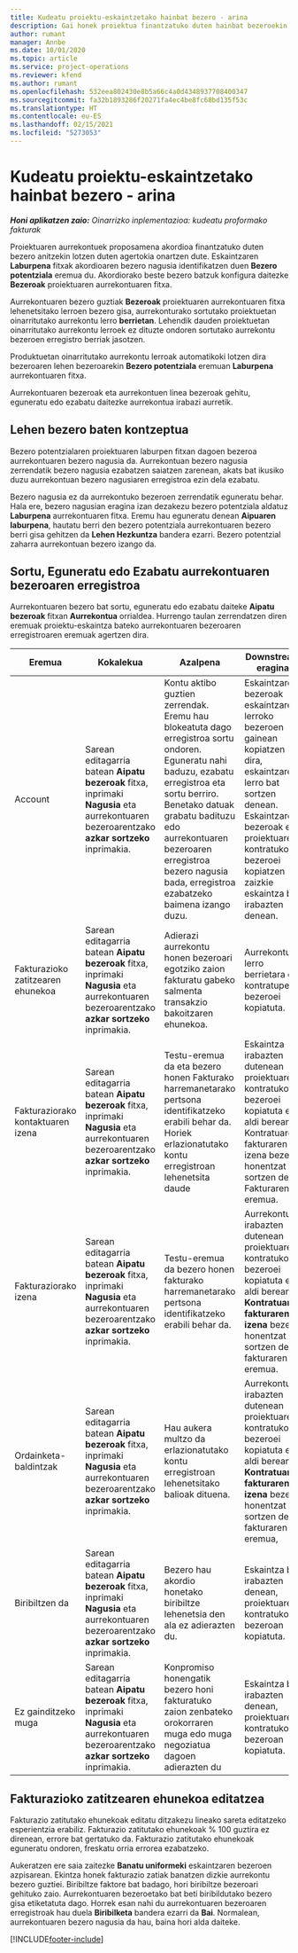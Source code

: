 ```yaml
---
title: Kudeatu proiektu-eskaintzetako hainbat bezero - arina
description: Gai honek proiektua finantzatuko duten hainbat bezeroekin aurrekontuak lantzeari buruzko informazioa eskaintzen du. (Sales)
author: rumant
manager: Annbe
ms.date: 10/01/2020
ms.topic: article
ms.service: project-operations
ms.reviewer: kfend
ms.author: rumant
ms.openlocfilehash: 532eea802430e8b5a66c4a0d4348937708400347
ms.sourcegitcommit: fa32b1893286f20271fa4ec4be8fc68bd135f53c
ms.translationtype: HT
ms.contentlocale: eu-ES
ms.lasthandoff: 02/15/2021
ms.locfileid: "5273053"
---
```

# <a name="manage-multiple-customers-on-project-quotes---lite"></a>Kudeatu proiektu-eskaintzetako hainbat bezero - arina

_**Honi aplikatzen zaio:** Oinarrizko inplementazioa: kudeatu proformako fakturak_

Proiektuaren aurrekontuek proposamena akordioa finantzatuko duten bezero anitzekin lotzen duten agertokia onartzen dute. Eskaintzaren **Laburpena** fitxak akordioaren bezero nagusia identifikatzen duen **Bezero potentziala** eremua du. Akordiorako beste bezero batzuk konfigura daitezke **Bezeroak** proiektuaren aurrekontuaren fitxa.

Aurrekontuaren bezero guztiak **Bezeroak** proiektuaren aurrekontuaren fitxa lehenetsitako lerroen bezero gisa, aurrekonturako sortutako proiektuetan oinarritutako aurrekontu lerro **berrietan**. Lehendik dauden proiektuetan oinarritutako aurrekontu lerroek ez dituzte ondoren sortutako aurrekontu bezeroen erregistro berriak jasotzen.

Produktuetan oinarritutako aurrekontu lerroak automatikoki lotzen dira bezeroaren lehen bezeroarekin **Bezero potentziala** eremuan **Laburpena** aurrekontuaren fitxa.

Aurrekontuaren bezeroak eta aurrekontuen linea bezeroak gehitu, eguneratu edo ezabatu daitezke aurrekontua irabazi aurretik.

## <a name="concept-of-a-primary-customer"></a>Lehen bezero baten kontzeptua

Bezero potentzialaren proiektuaren laburpen fitxan dagoen bezeroa aurrekontuaren bezero nagusia da. Aurrekontuan bezero nagusia zerrendatik bezero nagusia ezabatzen saiatzen zarenean, akats bat ikusiko duzu aurrekontuan bezero nagusiaren erregistroa ezin dela ezabatu.

Bezero nagusia ez da aurrekontuko bezeroen zerrendatik eguneratu behar. Hala ere, bezero nagusian eragina izan dezakezu bezero potentziala aldatuz **Laburpena** aurrekontuaren fitxa. Eremu hau eguneratu denean **Aipuaren laburpena**, hautatu berri den bezero potentziala aurrekontuaren bezero berri gisa gehitzen da **Lehen Hezkuntza** bandera ezarri. Bezero potentzial zaharra aurrekontuan bezero izango da.

## <a name="create-update-or-delete-a-quote-customer-record"></a>Sortu, Eguneratu edo Ezabatu aurrekontuaren bezeroaren erregistroa

Aurrekontuaren bezero bat sortu, eguneratu edo ezabatu daiteke **Aipatu bezeroak** fitxan **Aurrekontua** orrialdea. Hurrengo taulan zerrendatzen diren eremuak proiektu-eskaintza bateko aurrekontuaren bezeroaren erregistroaren eremuak agertzen dira.

| **Eremua** | **Kokalekua** | **Azalpena** | **Downstream eragina** |
| --- | --- | --- | --- |
| Account | Sarean editagarria batean **Aipatu bezeroak** fitxa, inprimaki **Nagusia** eta aurrekontuaren bezeroarentzako **azkar sortzeko** inprimakia. | Kontu aktibo guztien zerrendak. Eremu hau blokeatuta dago erregistroa sortu ondoren. Eguneratu nahi baduzu, ezabatu erregistroa eta sortu berriro. Benetako datuak grabatu badituzu edo aurrekontuaren bezeroaren erregistroa bezero nagusia bada, erregistroa ezabatzeko baimena izango duzu. | Eskaintzaren bezeroak eskaintzaren lerroko bezeroen gainean kopiatzen dira, eskaintzaren lerro bat sortzen denean. Eskaintzaren bezeroak ere proiektuaren kontratuko bezeroei kopiatzen zaizkie eskaintza bat irabazten denean. |
| Fakturazioko zatitzearen ehunekoa | Sarean editagarria batean **Aipatu bezeroak** fitxa, inprimaki **Nagusia** eta aurrekontuaren bezeroarentzako **azkar sortzeko** inprimakia. | Adierazi aurrekontu honen bezeroari egotziko zaion fakturatu gabeko salmenta transakzio bakoitzaren ehunekoa. | Aurrekontu lerro berrietara eta kontratupeko bezeroei kopiatuta. |
| Fakturaziorako kontaktuaren izena | Sarean editagarria batean **Aipatu bezeroak** fitxa, inprimaki **Nagusia** eta aurrekontuaren bezeroarentzako **azkar sortzeko** inprimakia. | Testu-eremua da eta bezero honen Fakturako harremanetarako pertsona identifikatzeko erabili behar da. Horiek erlazionatutako kontu erregistroan lehenetsita daude | Eskaintza irabazten dutenean proiektuaren kontratuko bezeroei kopiatuta eta, aldi berean, Kontratuaren fakturaren izena bezero honentzat sortzen den Fakturaren eremua. |
| Fakturaziorako izena | Sarean editagarria batean **Aipatu bezeroak** fitxa, inprimaki **Nagusia** eta aurrekontuaren bezeroarentzako **azkar sortzeko** inprimakia. | Testu-eremua da bezero honen fakturako harremanetarako pertsona identifikatzeko erabili behar da. | Aurrekontua irabazten dutenean proiektuaren kontratuko bezeroei kopiatuta eta, aldi berean, **Kontratuaren fakturaren izena** bezero honentzat sortzen den fakturaren eremua. |
| Ordainketa-baldintzak | Sarean editagarria batean **Aipatu bezeroak** fitxa, inprimaki **Nagusia** eta aurrekontuaren bezeroarentzako **azkar sortzeko** inprimakia. | Hau aukera multzo da erlazionatutako kontu erregistroan lehenetsitako balioak dituena. | Aurrekontua irabazten dutenean proiektuaren kontratuko bezeroei kopiatuta eta, aldi berean, **Kontratuaren fakturaren izena** bezero honentzat sortzen den fakturaren eremua, |
| Biribiltzen da | Sarean editagarria batean **Aipatu bezeroak** fitxa, inprimaki **Nagusia** eta aurrekontuaren bezeroarentzako **azkar sortzeko** inprimakia. | Bezero hau akordio honetako biribiltze lehenetsia den ala ez adierazten du. | Eskaintza bat irabazten denean, proiektuaren kontratuko bezeroan kopiatuta. |
| Ez gainditzeko muga | Sarean editagarria batean **Aipatu bezeroak** fitxa, inprimaki **Nagusia** eta aurrekontuaren bezeroarentzako **azkar sortzeko** inprimakia. | Konpromiso honengatik bezero honi fakturatuko zaion zenbateko orokorraren muga edo muga negoziatua dagoen adierazten du | Eskaintza bat irabazten denean, proiektuaren kontratuko bezeroan kopiatuta. |

## <a name="editing-billing-split-percentages"></a>Fakturazioko zatitzearen ehunekoa editatzea

Fakturazio zatitutako ehunekoak editatu ditzakezu lineako sareta editatzeko esperientzia erabiliz. Fakturazio zatitutako ehunekoak % 100 guztira ez direnean, errore bat gertatuko da. Fakturazio zatitutako ehunekoak eguneratu ondoren, freskatu orria errorea ezabatzeko.

Aukeratzen ere saia zaitezke **Banatu uniformeki** eskaintzaren bezeroen azpisarean. Ekintza honek fakturazio zatiak banatzen dizkie aurrekontu bezero guztiei. Biribiltze faktore bat badago, hori biribiltze bezeroari gehituko zaio. Aurrekontuaren bezeroetako bat beti biribildutako bezero gisa etiketatuta dago. Horrek esan nahi du aurrekontuaren bezeroaren erregistroak hau duela **Biribilketa** bandera ezarri da **Bai**. Normalean, aurrekontuaren bezero nagusia da hau, baina hori alda daiteke.


[!INCLUDE[footer-include](../../includes/footer-banner.md)]